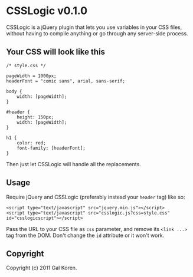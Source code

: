 # CSSLogic v0.1.0

CSSLogic is a jQuery plugin that lets you use variables in your CSS files, without having to compile anything or go through any server-side process.

## Your CSS will look like this

	/* style.css */
	
	pageWidth = 1000px;
	headerFont = "comic sans", arial, sans-serif;
	
	body {
		width: [pageWidth];
	}
	
	#header {
		height: 150px;
		width: [pageWidth];
	}
	
	h1 {
		color: red;
		font-family: [headerFont];
	}

Then just let CSSLogic will handle all the replacements.

## Usage

Require jQuery and CSSLogic (preferably instead your `header` tag) like so:

	<script type="text/javascript" src="jquery.min.js"></script>
	<script type="text/javascript" src="csslogic.js?css=style.css" id="csslogicscript"></script>

Pass the URL to your CSS file as `css` parameter, and remove its `<link ...>` tag from the DOM. Don't change the `id` attribute or it won't work.

## Copyright

Copyright (c) 2011 Gal Koren.

